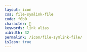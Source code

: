 ```yaml
---
layout: icon
css: file-symlink-file
code: f0b0
character: 
keywords: link alias
uiWidth: 32
permalink: /icon/file-symlink-file/
isIcon: true
---
```

